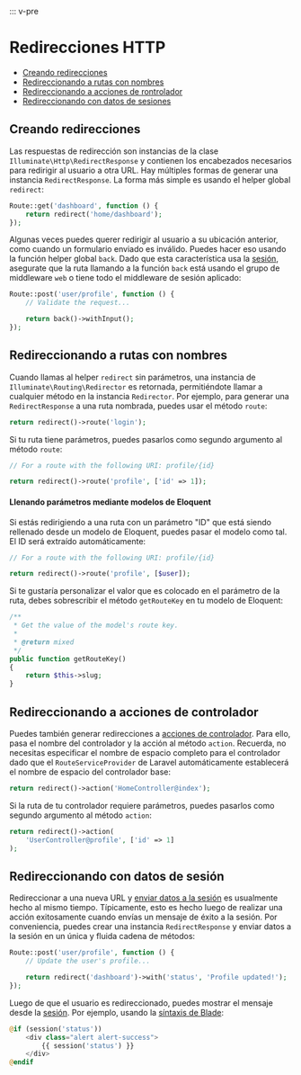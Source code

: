 ::: v-pre

# Redirecciones HTTP

- [Creando redirecciones](#creating-redirects)
- [Redireccionando a rutas con nombres](#redirecting-named-routes)
- [Redireccionando a acciones de rontrolador](#redirecting-controller-actions)
- [Redireccionando con datos de sesiones](#redirecting-with-flashed-session-data)

<a name="creating-redirects"></a>
## Creando redirecciones

Las respuestas de redirección son instancias de la clase `Illuminate\Http\RedirectResponse` y contienen los encabezados necesarios para redirigir al usuario a otra URL. Hay múltiples formas de generar una instancia `RedirectResponse`. La forma más simple es usando el helper global `redirect`:

```php
Route::get('dashboard', function () {
    return redirect('home/dashboard');
});
```

Algunas veces puedes querer redirigir al usuario a su ubicación anterior, como cuando un formulario enviado es inválido. Puedes hacer eso usando la función helper global `back`. Dado que esta característica usa la [sesión](/session.html), asegurate que la ruta llamando a la función `back` está usando el grupo de middleware `web` o tiene todo el middleware de sesión aplicado:

```php
Route::post('user/profile', function () {
    // Validate the request...

    return back()->withInput();
});
```

<a name="redirecting-named-routes"></a>
## Redireccionando a rutas con nombres

Cuando llamas al helper `redirect` sin parámetros, una instancia de `Illuminate\Routing\Redirector` es retornada, permitiéndote llamar a cualquier método en la instancia `Redirector`. Por ejemplo, para generar una `RedirectResponse` a una ruta nombrada, puedes usar el método `route`: 

```php
return redirect()->route('login');
```

Si tu ruta tiene parámetros, puedes pasarlos como segundo argumento al método `route`:

```php
// For a route with the following URI: profile/{id}

return redirect()->route('profile', ['id' => 1]);
```

#### Llenando parámetros mediante modelos de Eloquent

Si estás redirigiendo a una ruta con un parámetro "ID" que está siendo rellenado desde un modelo de Eloquent, puedes pasar el modelo como tal. El ID será extraído automáticamente:

```php
// For a route with the following URI: profile/{id}

return redirect()->route('profile', [$user]);
```

Si te gustaría personalizar el valor que es colocado en el parámetro de la ruta, debes sobrescribir el método `getRouteKey` en tu modelo de Eloquent:

```php
/**
 * Get the value of the model's route key.
 *
 * @return mixed
 */
public function getRouteKey()
{
    return $this->slug;
}
```

<a name="redirecting-controller-actions"></a>
## Redireccionando a acciones de controlador

Puedes también generar redirecciones a [acciones de controlador](/ontrollers.html). Para ello, pasa el nombre del controlador y la acción al método `action`. Recuerda, no necesitas especificar el nombre de espacio completo para el controlador dado que el `RouteServiceProvider` de Laravel automáticamente establecerá el nombre de espacio del controlador base:

```php
return redirect()->action('HomeController@index');
```

Si la ruta de tu controlador requiere parámetros, puedes pasarlos como segundo argumento al método `action`:

```php
return redirect()->action(
    'UserController@profile', ['id' => 1]
);
```

<a name="redirecting-with-flashed-session-data"></a>
## Redireccionando con datos de sesión

Redireccionar a una nueva URL y [enviar datos a la sesión](/session.html#flash-data) es usualmente hecho al mismo tiempo. Típicamente, esto es hecho luego de realizar una acción exitosamente cuando envías un mensaje de éxito a la sesión. Por conveniencia, puedes crear una instancia `RedirectResponse` y enviar datos a la sesión en un única y fluida cadena de métodos: 

```php
Route::post('user/profile', function () {
    // Update the user's profile...

    return redirect('dashboard')->with('status', 'Profile updated!');
});
```

Luego de que el usuario es redireccionado, puedes mostrar el mensaje desde la [sesión](/session.html). Por ejemplo, usando la [síntaxis de Blade](/blade.html):

```php
@if (session('status'))
    <div class="alert alert-success">
        {{ session('status') }}
    </div>
@endif
```